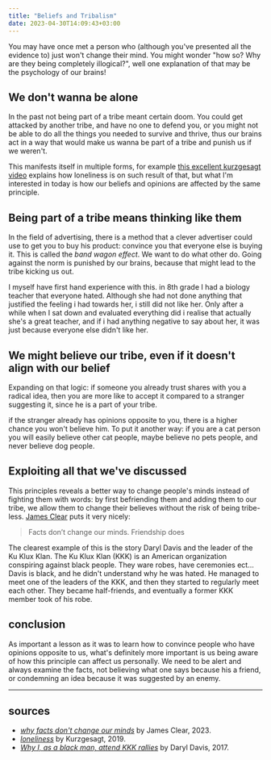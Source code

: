 ```yaml
---
title: "Beliefs and Tribalism"
date: 2023-04-30T14:09:43+03:00
---
```


You may have once met a person who (although you've presented all the evidence to) just won't change their mind. You might wonder "how so? Why are they being completely illogical?", well one explanation of that may be the psychology of our brains!

## We don't wanna be alone
In the past not being part of a tribe meant certain doom. You could get attacked by another tribe, and have no one to defend you, or you might not be able to do all the things you needed to survive and thrive, thus our brains act in a way that would make us wanna be part of a tribe and punish us if we weren't.

This manifests itself in multiple forms, for example [this excellent kurzgesagt video](https://www.youtube.com/watch?v=n3Xv_g3g-mA&pp=ygUUbG9ubHluZXNzIGt1cnpnZXNhZ3Q%3D) explains how loneliness is on such result of that, but what I'm interested in today is how our beliefs and opinions are affected by the same principle.

## Being part of a tribe means thinking like them
In the field of advertising, there is a method that a clever advertiser could use to get you to buy his product: convince you that everyone else is buying it. This is called the *band wagon effect*. We want to do what other do. Going against the norm is punished by our brains, because that might lead to the tribe kicking us out. 

I myself have first hand experience with this. in 8th grade I had a biology teacher that everyone hated. Although she had not done anything that justified the feeling i had towards her, i still did not like her. Only after a while when I sat down and evaluated everything did i realise that actually she's a great teacher, and if i had anything negative to say about her, it was just because everyone else didn't like her.

## We might believe our tribe, even if it doesn't align with our belief 
Expanding on that logic: if someone you already trust shares with you a radical idea, then you are more like to accept it compared to a stranger suggesting it, since he is a part of your tribe. 

if the stranger already has opinions opposite to you, there is a higher chance you won't believe him. To put it another way: if you are a cat person you will easily believe other cat people, maybe believe no pets people, and never believe dog people. 

## Exploiting all that we've discussed
This principles reveals a better way to change people's minds instead of fighting them with words: by first befriending them and adding them to our tribe, we allow them to change their believes without the risk of being tribe-less. [James Clear](https://jamesclear.com) puts it very nicely:

> Facts don’t change our minds. Friendship does

The clearest example of this is the story Daryl Davis and the leader of the Ku Klux Klan. The Ku Klux Klan (KKK) is an American organization conspiring against black people. They ware robes, have ceremonies ect... Davis is black, and he didn't understand why he was hated. He managed to meet one of the leaders of the KKK, and then they started to regularly meet each other. They became half-friends, and eventually a former KKK member took of his robe.

## conclusion
As important a lesson as it was to learn how to convince people who have opinions opposite to us, what's definitely more important is us being aware of how this principle can affect us personally. We need to be alert and always examine the facts, not believing what one says because his a friend, or condemning an idea because it was suggested by an enemy.

---

## sources

-  [*why facts don't change our minds*](https://jamesclear.com/why-facts-dont-change-minds?utm_source=pocket_mylist) by James Clear, 2023.
- [*loneliness*](https://www.youtube.com/watch?v=n3Xv_g3g-mA&pp=ygUUbG9ubHluZXNzIGt1cnpnZXNhZ3Q%3D) by Kurzgesagt, 2019.
- [*Why I, as a black man, attend KKK rallies*](https://www.youtube.com/watch?v=ORp3q1Oaezw&feature=youtu.be) by Daryl Davis, 2017.





